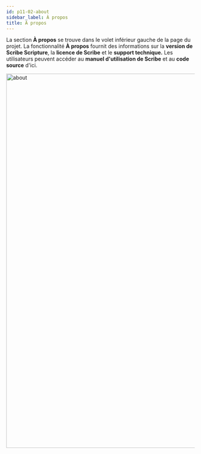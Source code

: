 ```yaml
---
id: p11-02-about
sidebar_label: À propos
title: À propos
---
```


La section **À propos** se trouve dans le volet inférieur gauche de la page du projet. La fonctionnalité **À propos** fournit des informations sur la **version de Scribe Scripture**, la **licence de Scribe** et le **support technique.** Les utilisateurs peuvent accéder au **manuel d'utilisation de Scribe** et au  **code source** d'ici.

<img src="/0.8.1/fr_about.png"  width="1000px" alt="about"/>